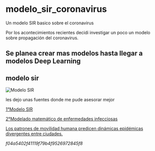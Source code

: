 # modelo_sir_coronavirus
Un modelo SIR basico sobre el coronavirus

Por los acontecimientos recientes decidi investigar un poco un modelo sobre propagación del coronavirus. 

## Se planea crear mas modelos hasta llegar a modelos Deep Learning


## **modelo sir**

![Modelo SIR](../SIR_model.png)



les dejo  unas fuentes donde me pude asesorar mejor

[1°Modelo SIR](https://en.wikipedia.org/wiki/Compartmental_models_in_epidemiology#The_SIR_model)

[2°Modelado matemático de enfermedades infecciosas](https://en.wikipedia.org/wiki/Mathematical_modelling_of_infectious_disease)

[Los patrones de movilidad humana predicen dinámicas epidémicas divergentes entre ciudades.](https://www.ncbi.nlm.nih.gov/pubmed/23864593)

*f04a5402f41119f79b4f9526972845f8*
